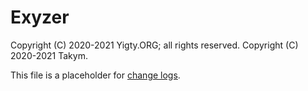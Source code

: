 # Exyzer
Copyright (C) 2020-2021 Yigty.ORG; all rights reserved.
Copyright (C) 2020-2021 Takym.

This file is a placeholder for [change logs](https://keepachangelog.com/).

